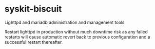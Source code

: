 # syskit-biscuit
Lighttpd and mariadb administration and management tools


Restart lighttpd in production without much downtime risk as any failed restarts will cause automatic revert back to previous configuration and a successful restart thereafter.
